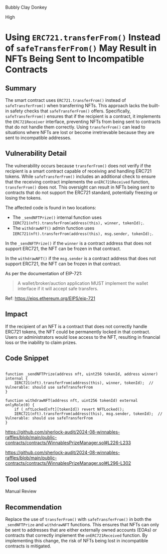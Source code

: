 Bubbly Clay Donkey

High

# Using `ERC721.transferFrom()` Instead of `safeTransferFrom()` May Result in NFTs Being Sent to Incompatible Contracts

## Summary
The smart contract uses `ERC721.transferFrom()` instead of `safeTransferFrom()` when transferring NFTs. This approach lacks the built-in safety checks that `safeTransferFrom()` offers. Specifically, `safeTransferFrom()` ensures that if the recipient is a contract, it implements the `ERC721Receiver` interface, preventing NFTs from being sent to contracts that do not handle them correctly. Using `transferFrom()` can lead to situations where NFTs are lost or become irretrievable because they are sent to incompatible addresses.

## Vulnerability Detail
The vulnerability occurs because `transferFrom()` does not verify if the recipient is a smart contract capable of receiving and handling ERC721 tokens. While `safeTransferFrom()` includes an additional check to ensure that the receiving contract implements the `onERC721Received` function, `transferFrom()` does not. This oversight can result in NFTs being sent to contracts that do not support the ERC721 standard, potentially freezing or losing the tokens.

The affected code is found in two locations:

- The `_sendNFTPrize()` internal function uses `IERC721(nft).transferFrom(address(this), winner, tokenId);`.
- The `withdrawNFT()` admin function uses `IERC721(nft).transferFrom(address(this), msg.sender, tokenId);`.

In the `_sendNFTPrize()` if the `winner` is a contract address that does not support ERC721, the NFT can be frozen in that contract.

In the `withdrawNFT()` if the `msg.sender` is a contract address that does not support ERC721, the NFT can be frozen in that contract.

As per the documentation of EIP-721:

> A wallet/broker/auction application MUST implement the wallet interface if it will accept safe transfers.


Ref: https://eips.ethereum.org/EIPS/eip-721

## Impact
If the recipient of an NFT is a contract that does not correctly handle ERC721 tokens, the NFT could be permanently locked in that contract. Users or administrators would lose access to the NFT, resulting in financial loss or the inability to claim prizes.

## Code Snippet

```solidity

function _sendNFTPrize(address nft, uint256 tokenId, address winner) internal {
    IERC721(nft).transferFrom(address(this), winner, tokenId);  // Vulnerable: should use safeTransferFrom
}

function withdrawNFT(address nft, uint256 tokenId) external onlyRole(0) {
    if (_nftLocked[nft][tokenId]) revert NFTLocked();
    IERC721(nft).transferFrom(address(this), msg.sender, tokenId);  // Vulnerable: should use safeTransferFrom
}

```

https://github.com/sherlock-audit/2024-08-winnables-raffles/blob/main/public-contracts/contracts/WinnablesPrizeManager.sol#L226-L233

https://github.com/sherlock-audit/2024-08-winnables-raffles/blob/main/public-contracts/contracts/WinnablesPrizeManager.sol#L296-L302

## Tool used

Manual Review

## Recommendation

Replace the use of `transferFrom()` with `safeTransferFrom()` in both the `_sendNFTPrize` and `withdrawNFT` functions. This ensures that NFTs can only be sent to addresses that are either externally owned accounts (EOAs) or contracts that correctly implement the `onERC721Received` function. By implementing this change, the risk of NFTs being lost in incompatible contracts is mitigated.

